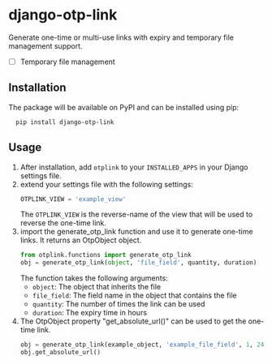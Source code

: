 # django-otp-link
Generate one-time or multi-use links with expiry and temporary file management support.

- [ ] Temporary file management

## Installation
The package will be available on PyPI and can be installed using pip:
```bash
  pip install django-otp-link
```

## Usage
1. After installation, add `otplink` to your `INSTALLED_APPS` in your Django settings file.
2. extend your settings file with the following settings:
    ```python
    OTPLINK_VIEW = 'example_view'
    ```
    The `OTPLINK_VIEW` is the reverse-name of the view that will be used to reverse the one-time link.
3. import the generate_otp_link function and use it to generate one-time links. It returns an OtpObject object.
    ```python
    from otplink.functions import generate_otp_link
    obj = generate_otp_link(object, 'file_field', quantity, duration)
    ```
    The function takes the following arguments:
    - `object`: The object that inherits the file
    - `file_field`: The field name in the object that contains the file
    - `quantity`: The number of times the link can be used
    - `duration`: The expiry time in hours
4. The OtpObject property "get_absolute_url()" can be used to get the one-time link.
    ```python
    obj = generate_otp_link(example_object, 'example_file_field', 1, 24)
    obj.get_absolute_url()
    ```

